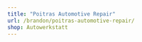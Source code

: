 ```yaml
---
title: "Poitras Automotive Repair"
url: /brandon/poitras-automotive-repair/
shop: Autowerkstatt
---
```

